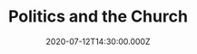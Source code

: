 ---
title: "Politics and the Church"
image: "https://i.imgur.com/QXrT1rj.jpg"
date: "2020-07-12T14:30:00.000Z"
video:
  type: "vimeo"
  id: 437955864
speaker:
  name: "Bart Wilkins"
  permalink: "bart-wilkins"
series: "hot-topics"
---